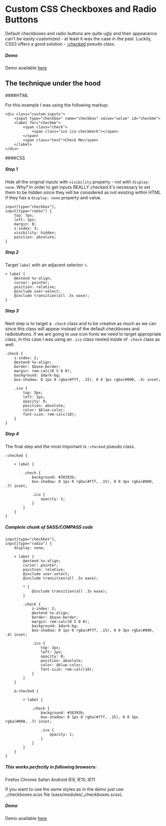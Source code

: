 # Custom CSS Checkboxes and Radio Buttons

Default checkboxes and radio buttons are quite ugly and their appearance can't be easily customized - at least it was the case in the past. Luckily, CSS3 offers a good solution - <a href="http://www.w3.org/TR/selectors/#checked" target="_blank">:checked</a> pseudo class.

##### Demo

Demo available <a href="http://milanbrankovic.com/custom-css-checkboxes/" target="_blank">here</a>

## The technique under the hood

####HTML

For this example I was using the following markup:

```
<div class="custom-inputs">
    <input type="checkbox" name="checkbox" value="value" id="checkme">
    <label for="checkme">
        <span class="check">
            <span class="ico ico-checkmark"></span>
        </span>
        <span class="text">Check Me</span>
    </label>
</div>
```

####CSS

##### Step 1
Hide all the original inputs with `visibility` property - not with `display: none`. Why? In order to get inputs REALLY checked it's necessary to set them to be hidden since they will be considered as not existing within HTML if they has a `display: none` property and value.

```
input[type="checkbox"],
input[type="radio"] {
    top: 7px;
    left: 2px;
    margin: 0;
    z-index: 3;
    visibility: hidden;
    position: absolute;
}
```

##### Step 2
Target `label` with an adjacent selector `+`.

```
+ label {
    @extend %v-align;
    cursor: pointer;
    position: relative;
    @include user-select;
    @include transition(all .5s ease);
}
```

##### Step 3
Next step is to target a `.check` class and to be creative as much as we can since this class will appear instead of the default checkboxes and radiobuttons. If we are going to use icon fonts we need to target appropriate class, in this case I was using an `.ico` class nested inside of `.check` class as well.

```
.check {
    z-index: 2;
    @extend %v-align;
    border: $base-border;
    margin: rem-calc(0 5 0 0);
    background: $dark-bg;
    box-shadow: 0 1px 0 rgba(#fff, .15), 0 0 3px rgba(#000, .4) inset;

    .ico {
        top: 3px;
        left: 2px;
        opacity: 0;
        position: absolute;
        color: $blue-color;
        font-size: rem-calc(18);
    }
}
```

##### Step 4
The final step and the most important is `:checked` pseudo class.

```
:checked {

    + label {

        .check {
            background: #38393b;
            box-shadow: 0 1px 0 rgba(#fff, .15), 0 0 3px rgba(#000, .7) inset;

            .ico {
                opacity: 1;
            }
        }
    }
}
```


##### Complete chunk of SASS/COMPASS code 

```
input[type="checkbox"],
input[type="radio"] {
    display: none;

    + label {
        @extend %v-align;
        cursor: pointer;
        position: relative;
        @include user-select;
        @include transition(all .5s ease);

        * {
            @include transition(all .3s ease);
        }

        .check {
            z-index: 2;
            @extend %v-align;
            border: $base-border;
            margin: rem-calc(0 5 0 0);
            background: $dark-bg;
            box-shadow: 0 1px 0 rgba(#fff, .15), 0 0 3px rgba(#000, .4) inset;

            .ico {
                top: 3px;
                left: 2px;
                opacity: 0;
                position: absolute;
                color: $blue-color;
                font-size: rem-calc(18);
            }
        }
    }

    &:checked {

        + label {

            .check {
                background: #38393b;
                box-shadow: 0 1px 0 rgba(#fff, .15), 0 0 3px rgba(#000, .7) inset;

                .ico {
                    opacity: 1;
                }
            }
        }
    }
}
```

##### This works perfectly in following browsers:
Firefox
Chrome 
Safari 
Android
IE9, IE10, IE11

If you want to use the same styles as in the demo just use _checkboxes.scss file (sass/modules/_checkboxes.scss).

##### Demo

Demo available <a href="http://milanbrankovic.com/custom-css-checkboxes/" target="_blank">here</a>
